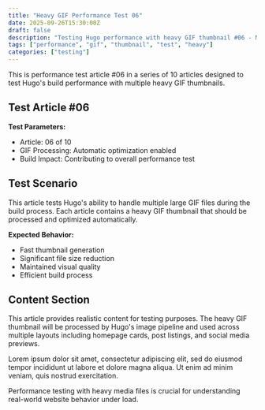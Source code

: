 ```yaml
---
title: "Heavy GIF Performance Test 06"
date: 2025-09-26T15:30:00Z
draft: false
description: "Testing Hugo performance with heavy GIF thumbnail #06 - Multi-MB file test"
tags: ["performance", "gif", "thumbnail", "test", "heavy"]
categories: ["testing"]
---
```


This is performance test article #06 in a series of 10 articles designed to test Hugo's build performance with multiple heavy GIF thumbnails.

## Test Article #06

**Test Parameters:**
- Article: 06 of 10  
- GIF Processing: Automatic optimization enabled
- Build Impact: Contributing to overall performance test

## Test Scenario

This article tests Hugo's ability to handle multiple large GIF files during the build process. Each article contains a heavy GIF thumbnail that should be processed and optimized automatically.

**Expected Behavior:**
- Fast thumbnail generation
- Significant file size reduction  
- Maintained visual quality
- Efficient build process

## Content Section

This article provides realistic content for testing purposes. The heavy GIF thumbnail will be processed by Hugo's image pipeline and used across multiple layouts including homepage cards, post listings, and social media previews.

Lorem ipsum dolor sit amet, consectetur adipiscing elit, sed do eiusmod tempor incididunt ut labore et dolore magna aliqua. Ut enim ad minim veniam, quis nostrud exercitation.

Performance testing with heavy media files is crucial for understanding real-world website behavior under load.

